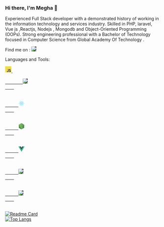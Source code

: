 ### Hi there, I'm Megha 👋

Experienced Full Stack developer with a demonstrated history of working in the information technology and services industry. Skilled in PHP, laravel, Vue js ,Reactjs, Nodejs , Mongodb and Object-Oriented Programming (OOPs). Strong engineering professional with a Bachelor of Technology focused in Computer Science from Global Academy Of Technology
.

Find me on : <a target="_blank" rel="noopener noreferrer" href="https://www.upwork.com/o/profiles/users/~011183a8d6b044c03f/">
      <img height="20" src="https://icons.iconarchive.com/icons/papirus-team/papirus-apps/512/upwork-icon.png" style="max-width:100%;    background-color: #2f333a;">
</a>
 
Languages and Tools:

<p>
    <a target="_blank" rel="noopener noreferrer" href="https://raw.githubusercontent.com/github/explore/80688e429a7d4ef2fca1e82350fe8e3517d3494d/topics/javascript/javascript.png">
        <img height="20" src="https://raw.githubusercontent.com/github/explore/80688e429a7d4ef2fca1e82350fe8e3517d3494d/topics/javascript/javascript.png" style="max-width:100%;    background-color: #2f333a;">
    </a>
  &nbsp;&nbsp;
  <code>
    <a target="_blank" rel="noopener noreferrer" href="https://raw.githubusercontent.com/rhoit/mode-icons/dump/icons/php.png">
        <img height="20" src="https://raw.githubusercontent.com/rhoit/mode-icons/dump/icons/php.png" style="max-width:100%; background-color: #2f333a;">
    </a>
  </code>
   &nbsp;&nbsp;
  <code>
    <a target="_blank" rel="noopener noreferrer" href="https://raw.githubusercontent.com/github/explore/80688e429a7d4ef2fca1e82350fe8e3517d3494d/topics/react/react.png">
      <img height="20" src="https://raw.githubusercontent.com/github/explore/80688e429a7d4ef2fca1e82350fe8e3517d3494d/topics/react/react.png" style="max-width:100%; background-color: #2f333a;">
    </a>
  </code>
   &nbsp;&nbsp;
  <code>
    <a target="_blank" rel="noopener noreferrer" href="https://raw.githubusercontent.com/github/explore/80688e429a7d4ef2fca1e82350fe8e3517d3494d/topics/nodejs/nodejs.png">
      <img height="20" src="https://raw.githubusercontent.com/github/explore/80688e429a7d4ef2fca1e82350fe8e3517d3494d/topics/nodejs/nodejs.png" style="max-width:100%;background-color: #2f333a;">
    </a>
  </code>
   &nbsp;&nbsp;
  <code>
    <a target="_blank" rel="noopener noreferrer" href="https://raw.githubusercontent.com/github/explore/80688e429a7d4ef2fca1e82350fe8e3517d3494d/topics/vue/vue.png">
      <img height="20" src="https://raw.githubusercontent.com/github/explore/80688e429a7d4ef2fca1e82350fe8e3517d3494d/topics/vue/vue.png" style="max-width:100%;background-color: #2f333a;">
    </a>
  </code>
   &nbsp;&nbsp;
  <code>
    <a target="_blank" rel="noopener noreferrer" href="https://raw.githubusercontent.com/rhoit/mode-icons/dump/icons/html.png">
      <img height="20" src="https://raw.githubusercontent.com/rhoit/mode-icons/dump/icons/html.png" style="max-width:100%; background-color: #2f333a;">
    </a>
  </code>
   &nbsp;&nbsp;
  <code>
    <a target="_blank" rel="noopener noreferrer" href="https://raw.githubusercontent.com/rhoit/mode-icons/dump/icons/css.png">
      <img height="20" src="https://raw.githubusercontent.com/rhoit/mode-icons/dump/icons/css.png" style="max-width:100%;background-color: #2f333a;">
    </a>
  </code>
</p>

[![Readme Card](https://github-readme-stats.vercel.app/api?username=meghabm07&show_icons=true&title_color=fff&icon_color=79ff97&text_color=9f9f9f&bg_color=0c0f14)](https://github.com/anuraghazra/github-readme-stats)
</br>
[![Top Langs](https://github-readme-stats.vercel.app/api/top-langs/?username=meghabm07&layout=compact&show_icons=true&title_color=fff&icon_color=79ff97&text_color=9f9f9f&bg_color=0c0f14)](https://github.com/anuraghazra/github-readme-stats)
